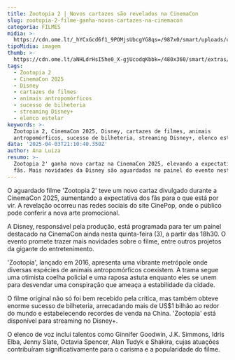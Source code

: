 ```yaml
---
title: Zootopia 2 | Novos cartazes são revelados na CinemaCon
slug: zootopia-2-filme-ganha-novos-cartazes-na-cinemacon
categoria: FILMES
midia: >-
  https://cdn.ome.lt/_hYCxGcd6f1_9POMjsUbcgYG8qs=/987x0/smart/uploads/conteudo/fotos/021_nTSUuCL.jpg
tipoMidia: imagem
thumb: >-
  https://cdn.ome.lt/aNHLdrHsI5he0_X-gjUcodqKbbk=/480x360/smart/extras/conteudos/01_oc8ieSL.jpg
tags:
  - Zootopia 2
  - CinemaCon 2025
  - Disney
  - cartazes de filmes
  - animais antropomórficos
  - sucesso de bilheteria
  - streaming Disney+
  - elenco estelar
keywords: >-
  Zootopia 2, CinemaCon 2025, Disney, cartazes de filmes, animais
  antropomórficos, sucesso de bilheteria, streaming Disney+, elenco estelar
data: '2025-04-03T21:10:40.350Z'
author: Ana Luiza
resumo: >-
  Zootopia 2' ganha novo cartaz na CinemaCon 2025, elevando a expectativa dos
  fãs. Mais novidades da Disney são aguardadas no painel do evento nesta quinta.
---
```


O aguardado filme 'Zootopia 2' teve um novo cartaz divulgado durante a CinemaCon 2025, aumentando a expectativa dos fãs para o que está por vir. A revelação ocorreu nas redes sociais do site CinePop, onde o público pode conferir a nova arte promocional.

A Disney, responsável pela produção, está programada para ter um painel destacado na CinemaCon ainda nesta quinta-feira (3), a partir das 18h30. O evento promete trazer mais novidades sobre o filme, entre outros projetos da gigante do entretenimento.

'Zootopia', lançado em 2016, apresenta uma vibrante metrópole onde diversas espécies de animais antropomórficos coexistem. A trama segue uma otimista coelha policial e uma raposa astuta enquanto eles se unem para desvendar uma conspiração que ameaça a estabilidade da cidade.

O filme original não só foi bem recebido pela crítica, mas também obteve enorme sucesso de bilheteria, arrecadando mais de US$1 bilhão ao redor do mundo e estabelecendo recordes de venda na China. 'Zootopia' está disponível para streaming no Disney+.

O elenco de voz inclui talentos como Ginnifer Goodwin, J.K. Simmons, Idris Elba, Jenny Slate, Octavia Spencer, Alan Tudyk e Shakira, cujas atuações contribuíram significativamente para o carisma e a popularidade do filme.
